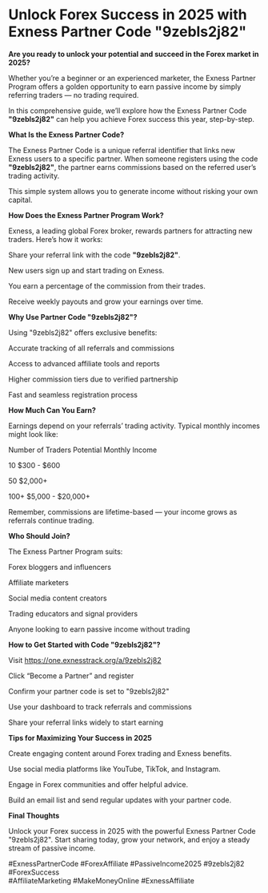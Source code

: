 # Unlock Forex Success in 2025 with Exness Partner Code "9zebls2j82"

**Are you ready to unlock your potential and succeed in the Forex market in 2025?**
 
Whether you’re a beginner or an experienced marketer, the Exness Partner Program offers a golden opportunity to earn passive income by simply referring traders — no trading required.

In this comprehensive guide, we’ll explore how the Exness Partner Code **"9zebls2j82"** can help you achieve Forex success this year, step-by-step.

**What Is the Exness Partner Code?**

The Exness Partner Code is a unique referral identifier that links new Exness users to a specific partner. When someone registers using the code **"9zebls2j82"**, the partner earns commissions based on the referred user’s trading activity.

This simple system allows you to generate income without risking your own capital.

**How Does the Exness Partner Program Work?**

Exness, a leading global Forex broker, rewards partners for attracting new traders. Here’s how it works:

Share your referral link with the code **"9zebls2j82"**.

New users sign up and start trading on Exness.

You earn a percentage of the commission from their trades.

Receive weekly payouts and grow your earnings over time.

**Why Use Partner Code "9zebls2j82"?**

Using "9zebls2j82" offers exclusive benefits:

Accurate tracking of all referrals and commissions

Access to advanced affiliate tools and reports

Higher commission tiers due to verified partnership

Fast and seamless registration process

**How Much Can You Earn?**

Earnings depend on your referrals’ trading activity. Typical monthly incomes might look like:

Number of Traders	Potential Monthly Income

10	$300 - $600

50	$2,000+

100+	$5,000 - $20,000+

Remember, commissions are lifetime-based — your income grows as referrals continue trading.

**Who Should Join?**

The Exness Partner Program suits:

Forex bloggers and influencers

Affiliate marketers

Social media content creators

Trading educators and signal providers

Anyone looking to earn passive income without trading

**How to Get Started with Code "9zebls2j82"?**

Visit https://one.exnesstrack.org/a/9zebls2j82

Click “Become a Partner” and register

Confirm your partner code is set to "9zebls2j82"

Use your dashboard to track referrals and commissions

Share your referral links widely to start earning

**Tips for Maximizing Your Success in 2025**

Create engaging content around Forex trading and Exness benefits.

Use social media platforms like YouTube, TikTok, and Instagram.

Engage in Forex communities and offer helpful advice.

Build an email list and send regular updates with your partner code.

**Final Thoughts**

Unlock your Forex success in 2025 with the powerful Exness Partner Code "9zebls2j82". Start sharing today, grow your network, and enjoy a steady stream of passive income.

#ExnessPartnerCode #ForexAffiliate #PassiveIncome2025 #9zebls2j82 #ForexSuccess  
#AffiliateMarketing #MakeMoneyOnline #ExnessAffiliate  
